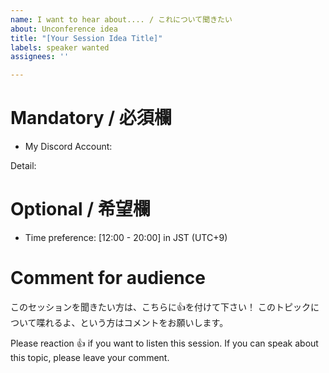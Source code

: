 ```yaml
---
name: I want to hear about.... / これについて聞きたい
about: Unconference idea
title: "[Your Session Idea Title]"
labels: speaker wanted
assignees: ''

---
```


# Mandatory / 必須欄
- My Discord Account:

Detail:


# Optional / 希望欄 
- Time preference: [12:00 - 20:00] in JST (UTC+9)

# Comment for audience

このセッションを聞きたい方は、こちらに👍を付けて下さい！
このトピックについて喋れるよ、という方はコメントをお願いします。

Please reaction 👍 if you want to listen this session.
If you can speak about this topic, please leave your comment.
